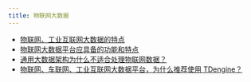 ```yaml
---
title: 物联网大数据
---
```


- [物联网、工业互联网大数据的特点](https://www.taosdata.com/blog/2019/07/09/105.html)
- [物联网大数据平台应具备的功能和特点](https://www.taosdata.com/blog/2019/07/29/542.html)
- [通用大数据架构为什么不适合处理物联网数据？](https://www.taosdata.com/blog/2019/07/09/107.html)
- [物联网、车联网、工业互联网大数据平台，为什么推荐使用 TDengine？](https://www.taosdata.com/blog/2019/07/09/109.html)
